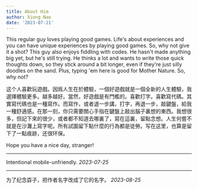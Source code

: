 ```yaml
---
title: About Him
author: Xiong Nao
date: '2023-07-21'
---
```

This regular guy loves playing good games. Life's about experiences and you can have unique experiences by playing good games. So, why not give it a shot? This guy also enjoys fiddling with codes. He hasn't made anything big yet, but he's still trying. He thinks a lot and wants to write those quick thoughts down, so they stick around a bit longer, even if they're just silly doodles on the sand. Plus, typing 'em here is good for Mother Nature. So, why not?

这个人喜歡玩遊戲。因爲人生在於體驗，一個好遊戲就是一個全新的人生體驗，我選擇體驗更多。越多越好。當然，好遊戲是有門檻的。喜歡打字。喜歡寫代碼。其實寫代碼也是一種寫作。而寫作，或者退一步講，打字，再退一步，敲鍵盤，給我一種舒適感。在那一刻，你只需要關心手指在鍵盤上敲出腦子裏想的東西。我想很多，但記下來的很少，或者都不知道去哪裏了，寫在這裏，留點念想。人生何嘗不就是在沙灘上寫字呢。所有試圖留下點什麼的行為都是徒勞。写在这里，也算是留下了一點痕跡，还很环保。

Hope you have a nice day, stranger! 

---

Intentional mobile-unfriendly.  _2023-07-25_

---

为了纪念孬子，把作者名字改成了它的名字。 _2023-08-25_
